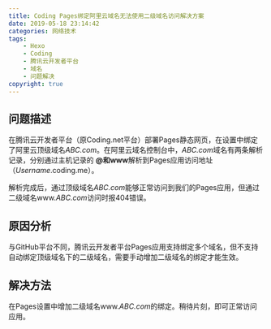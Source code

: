 ```yaml
---
title: Coding Pages绑定阿里云域名无法使用二级域名访问解决方案
date: 2019-05-18 23:14:42
categories: 网络技术
tags:
    - Hexo
    - Coding
    - 腾讯云开发者平台
    - 域名
    - 问题解决
copyright: true
---
```


## 问题描述

在腾讯云开发者平台（原Coding.net平台）部署Pages静态网页，在设置中绑定了阿里云顶级域名*ABC.com*。在阿里云域名控制台中，*ABC.com*域名有两条解析记录，分别通过主机记录的 **@**和**www**解析到Pages应用访问地址（*Username*.coding.me）。

解析完成后，通过顶级域名*ABC.com*能够正常访问到我们的Pages应用，但通过二级域名www.*ABC.com*访问时报404错误。

<!-- more -->

## 原因分析

与GitHub平台不同，腾讯云开发者平台Pages应用支持绑定多个域名，但不支持自动绑定顶级域名下的二级域名，需要手动增加二级域名的绑定才能生效。

## 解决方法

在Pages设置中增加二级域名www.*ABC.com*的绑定。稍待片刻，即可正常访问应用。